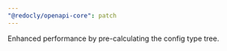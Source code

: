 ```yaml
---
"@redocly/openapi-core": patch
---
```


Enhanced performance by pre-calculating the config type tree.
